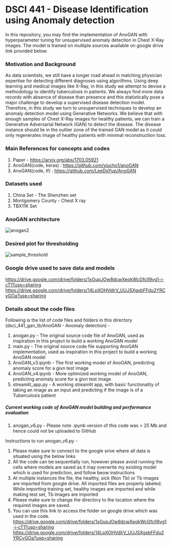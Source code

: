 # DSCI 441 - Disease Identification using Anomaly detection
In this repository, you may find the implementation of AnoGAN with hyperparameter tuning for unsupervised anomaly detection in Chest X-Ray images. The model is trained on multiple sources available on google drive link provided below. 

### Motivation and Background
As data scientists, we still have a longer road ahead in matching physician expertise for detecting different diagnoses using algorithms. Using deep learning and medical images like X-Ray, in this study we attempt to devise a methodology to identify tuberculosis in patients. We always find more data records with absence of
disease than presence and this statistically pose a major challenge to develop a supervised disease detection model. Therefore, in this study we turn to unsupervised techniques to develop an anomaly detection model using Generative Networks. We believe that with enough samples of Chest X-Ray images for healthy patients, we can train a Generative Adversarial Network (GAN) to detect the disease. The disease instance should lie in the outlier zone of the trained GAN model as it could only regenerates image of healthy patients with minimal reconstruction loss.


### Main References for concepts and codes
1. Paper - https://arxiv.org/abs/1703.05921
2. AnoGAN(code, keras) : https://github.com/yjucho1/anoGAN
3. AnoGAN(code, tf) : https://github.com/LeeDoYup/AnoGAN

### Datasets used 
1. China Set - The Shenzhen set
2. Montgomery County - Chest X ray
3. TBX11K Set

### AnoGAN architecture
![anogan2](https://user-images.githubusercontent.com/111200749/232359547-9be3de20-df80-4f7d-b15e-e0987aa43c84.png)

### Desired plot for thresholding 
![sample_threshold](https://user-images.githubusercontent.com/111200749/232359587-14cfa741-374b-4a89-8183-fe38faad3220.png)

### Google drive used to save data and models
https://drive.google.com/drive/folders/1xGupJOw8dcwXeokWcGfcIl9vg1-i-cT1?usp=sharing 
https://drive.google.com/drive/folders/14LpXOHVdlrV_UUJSXgxbFFdu2YRCyGOa?usp=sharing

### Details about the code files 
Following is the list of code files and folders in this directory (dsci_441_gan_tb/AnoGAN - Anomaly detection) -

1. anogan.py - The original source code file of AnoGAN, used as inspiration in this project to build a working AnoGAN model
2. main.py - The original source code file supporting AnoGAN implementation, used as inspiration in this project to build a working AnoGAN model
3. AnoGAN_v3.ipynb - The first working model of AnoGAN, predicting anomaly score for a givn test image
4. AnoGAN_v4.ipynb - More optimized working model of AnoGAN, predicting anomaly score for a givn test image
5. streamlit_app.py - A working streamlit app, with basic functionality of taking an image as an input and predicting if the image is of a Tuberculosis patient

##### Current working code of AnoGAN model building and performance evaluation
1. anogan_v6.py - Please note .ipynb version of this code was > 25 Mb and hence could not be uploaded to GitHub

Instructions to run anogan_v6.py -

1. Please make sure to connect to the google srive where all data is situated using the below links
2. All the code can be sequentially run, however please avoid running the cells where models are saved as it may overwrite my existing model which is used for prediction, and follow beow instructions
3. At multiple instances the file, the healthy, sick (Non Tb) or Tb images are imported from google drive. All imported files are properly labeled. While importing training set, healthy images are imported and while making test set, Tb images are imported
4. Please make sure to change the directory to the location where the required images are saved.
5. You can use this link to access the folder on google drive which was used in the code. https://drive.google.com/drive/folders/1xGupJOw8dcwXeokWcGfcIl9vg1-i-cT1?usp=sharing https://drive.google.com/drive/folders/14LpXOHVdlrV_UUJSXgxbFFdu2YRCyGOa?usp=sharing
